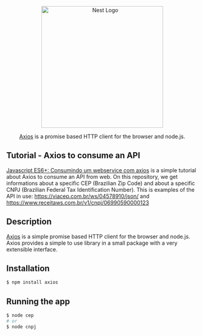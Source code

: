 <p align="center">
  <a href="https://axios-http.com/" target="blank"><img src="https://axios-http.com/assets/logo.svg" width="320" alt="Nest Logo" /></a>
</p>

  <p align="center"><a href="https://axios-http.com/" target="_blank">Axios</a> is a promise based HTTP client for the browser and node.js.</p>
    <p align="center">

## Tutorial - Axios to consume an API

[Javascript ES6+: Consumindo um webservice com axios](https://www.youtube.com/watch?v=_btX8BipL1U) is a simple tutorial about Axios to consume an API from web.
On this repository, we get informations about a specific CEP (Brazilian Zip Code) and about a specific CNPJ (Brazilian Federal Tax Identification Number). This is examples of the API in use: https://viacep.com.br/ws/04578910/json/ and https://www.receitaws.com.br/v1/cnpj/06990590000123

## Description

[Axios](https://github.com/axios/axios) is a simple promise based HTTP client for the browser and node.js. Axios provides a simple to use library in a small package with a very extensible interface.

## Installation

```bash
$ npm install axios
```

## Running the app

```bash
$ node cep
# or
$ node cnpj
```
